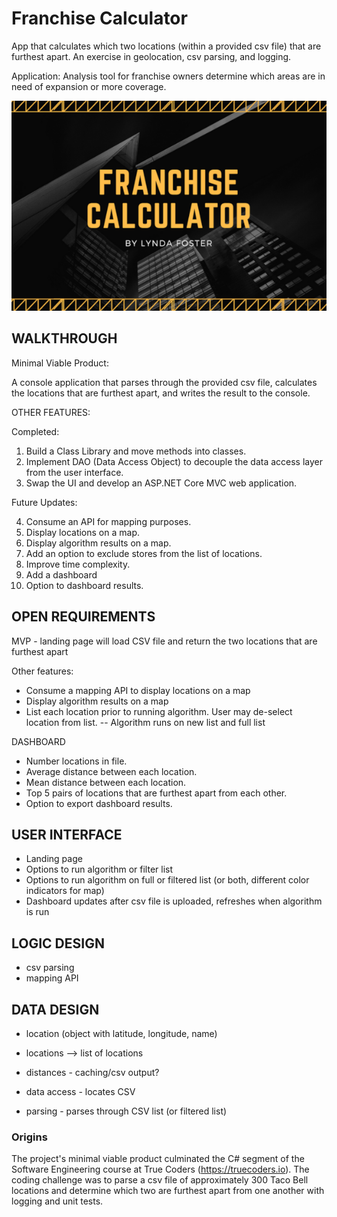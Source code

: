 # Franchise Calculator

App that calculates which two locations (within a provided csv file) that are furthest apart. An exercise in geolocation, csv parsing, and logging. 

Application: Analysis tool for franchise owners determine which areas are in need of expansion or more coverage. 

![My App](./app.png)

## WALKTHROUGH

Minimal Viable Product:

A console application that parses through the provided csv file, calculates the locations that are furthest apart, and writes the result to the console. 

OTHER FEATURES:

Completed: 

1. Build a Class Library and move methods into classes.
2. Implement DAO (Data Access Object) to decouple the data access layer from the user interface.
3. Swap the UI and develop an ASP.NET Core MVC web application. 

Future Updates:

4. Consume an API for mapping purposes. 
5. Display locations on a map. 
6. Display algorithm results on a map. 
7. Add an option to exclude stores from the list of locations. 
8. Improve time complexity. 
9. Add a dashboard
10. Option to dashboard results. 

## OPEN REQUIREMENTS
MVP
	- landing page will load CSV file and return the two locations that are furthest apart

Other features:

- Consume a mapping API to display locations on a map
- Display algorithm results on a map
- List each location prior to running algorithm. User may de-select location from list.
	-- Algorithm runs on new list and full list

DASHBOARD

- Number locations in file.
- Average distance between each location.
- Mean distance between each location.
- Top 5 pairs of locations that are furthest apart from each other. 
- Option to export dashboard results. 

## USER INTERFACE
- Landing page
- Options to run algorithm or filter list
- Options to run algorithm on full or filtered list (or both, different color indicators for map)
- Dashboard updates after csv file is uploaded, refreshes when algorithm is run

## LOGIC DESIGN
- csv parsing
- mapping API

## DATA DESIGN
- location (object with latitude, longitude, name)
- locations --> list of locations
- distances - caching/csv output?

- data access - locates CSV
- parsing - parses through CSV list (or filtered list)

### Origins

The project's minimal viable product culminated the C# segment of the Software Engineering course at True Coders (https://truecoders.io). The coding challenge was to parse a csv file of approximately 300 Taco Bell locations and determine which two are furthest apart from one another with logging and unit tests. 